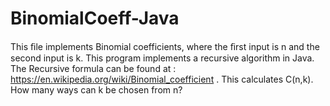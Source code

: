 # BinomialCoeff-Java
This ﬁle implements Binomial coefficients, where the ﬁrst input is n and the second input is k. This program implements a recursive algorithm in Java. The Recursive formula can be found at : https://en.wikipedia.org/wiki/Binomial_coefficient
. This calculates C(n,k). How many ways can k be chosen from n?
